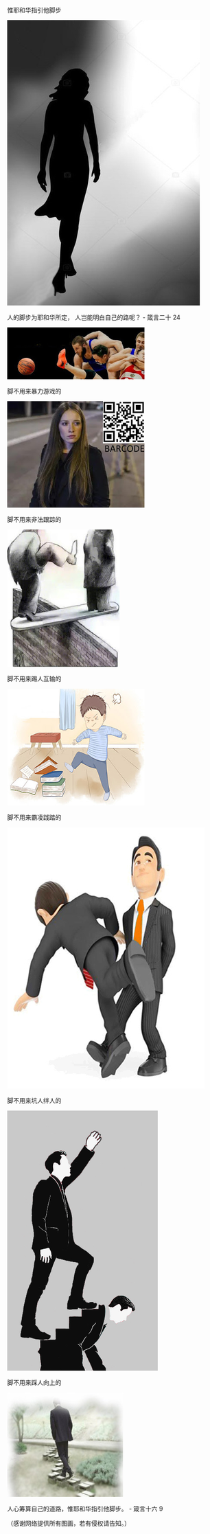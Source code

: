  惟耶和华指引他脚步


![惟耶和华指引他脚步](https://github.com/ywangnccu/ywang/blob/main/images/Foot/Proverb20.jpg)

人的脚步为耶和华所定， 人岂能明白自己的路呢？           - 箴言二十 24


![惟耶和华指引他脚步](https://github.com/ywangnccu/ywang/blob/main/images/Foot/VIOLENT_PLAY.jpg)

脚不用来暴力游戏的



![惟耶和华指引他脚步](https://github.com/ywangnccu/ywang/blob/main/images/Foot/Stalking.jpg)

脚不用来非法跟踪的



![惟耶和华指引他脚步](https://github.com/ywangnccu/ywang/blob/main/images/Foot/KICKING.jpg)

脚不用来踢人互输的


![惟耶和华指引他脚步](https://github.com/ywangnccu/ywang/blob/main/images/Foot/BULLYING.jpg)

脚不用来霸凌践踏的


![惟耶和华指引他脚步](https://github.com/ywangnccu/ywang/blob/main/images/Foot/TRIPPING.jpg)

脚不用来坑人绊人的


![惟耶和华指引他脚步](https://github.com/ywangnccu/ywang/blob/main/images/Foot/StepOthers.jpg)

脚不用来踩人向上的


![惟耶和华指引他脚步](https://github.com/ywangnccu/ywang/blob/main/images/Foot/proverb16-9.JPG)

人心筹算自己的道路，惟耶和华指引他脚步。        - 箴言十六 9


（感谢网络提供所有图画，若有侵权请告知。）
